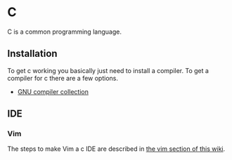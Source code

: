 # C

C is a common programming language.

## Installation

To get c working you basically just need to install a compiler.
To get a compiler for c there are a few options.

- [GNU compiler collection](gcc.gnu.org)

## IDE

### Vim

The steps to make Vim a c IDE are described in [the vim section of this wiki](../linux/vim/c-language.md).
